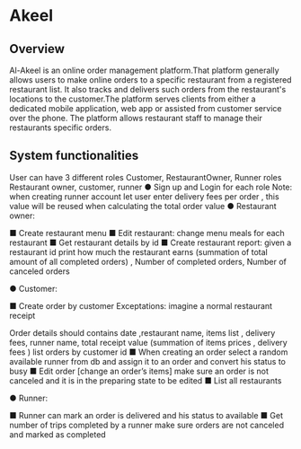 # Akeel
## Overview
Al-Akeel is an online order management platform.That platform generally allows users to make online orders to a specific restaurant from a registered restaurant list. 
It also tracks and delivers such orders from the restaurant's locations to the customer.The platform serves clients from either a dedicated mobile application, web app or assisted from
customer service over the phone. The platform allows restaurant staff to manage their restaurants
specific orders. 

## System functionalities
  User can have 3 different roles Customer, RestaurantOwner, Runner roles
  Restaurant owner, customer, runner  ● Sign up and Login for each role
    Note: when creating runner account let user enter delivery fees per order , this value will be
    reused when calculating the total order value
    ● Restaurant owner:
  
  ■ Create restaurant menu
  ■ Edit restaurant: change menu meals for each restaurant
  ■ Get restaurant details by id
  ■ Create restaurant report: given a restaurant id print
  how much the restaurant earns (summation of total amount of all completed
  orders) , Number of completed orders, Number of canceled orders
  
  ● Customer:
  
  ■ Create order by customer
  Exceptations: imagine a normal restaurant receipt
  
  Order details should contains date ,restaurant name, items list , delivery fees,
  runner name, total receipt value (summation of items prices , delivery fees )
  list orders by customer id
  ■ When creating an order select a random available runner from db and assign it to
  an order and convert his status to busy
  ■ Edit order [change an order’s items] make sure an order is not canceled and it is
  in the preparing state to be edited
  ■ List all restaurants
  
  ● Runner:
  
  ■ Runner can mark an order is delivered and his status to available
  ■ Get number of trips completed by a runner make sure orders are not canceled
  and marked as completed
